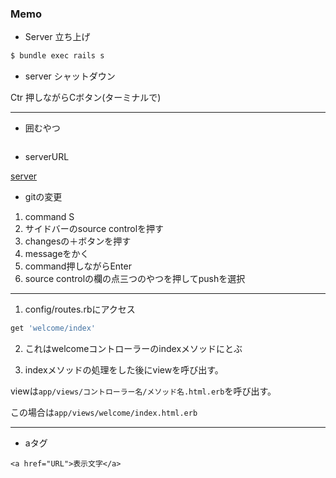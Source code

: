 ### Memo
- Server 立ち上げ

```bash
$ bundle exec rails s
```

- server シャットダウン

Ctr 押しながらCボタン(ターミナルで)

---

- 囲むやつ
```bash
```

- serverURL

[server](http://localhost:3000/)

- gitの変更

1. command S
2. サイドバーのsource controlを押す
3. changesの＋ボタンを押す
4. messageをかく
5. command押しながらEnter
6. source controlの欄の点三つのやつを押してpushを選択

---

1. config/routes.rbにアクセス
```rb
get 'welcome/index'
```
2. これはwelcomeコントローラーのindexメソッドにとぶ

3. indexメソッドの処理をした後にviewを呼び出す。

viewは`app/views/コントローラー名/メソッド名.html.erb`を呼び出す。

この場合は`app/views/welcome/index.html.erb`

---
- aタグ

```
<a href="URL">表示文字</a>
```

